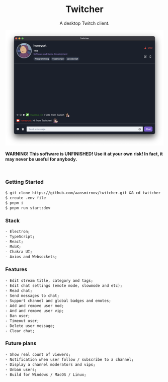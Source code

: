 <p align="center">
	<h1 align="center"><b>Twitcher</b></h1>
	<p align="center">
		A desktop Twitch client.
    <br />
    <p align="center">
        <img src="/assets/twicher.png" alt="Logo">
    </p>
    <b>WARNING! This software is UNFINISHED! Use it at your own risk! In fact, it may never be useful for anybody.</b>
  </p>
  <br />
</p>

### Getting Started

```console
$ git clone https://github.com/aansmirnov/twitcher.git && cd twitcher
$ create .env file
$ pnpm i 
$ pnpm run start:dev
```

### Stack

```console
- Electron;
- TypeScript;
- React;
- MobX;
- Chakra UI;
- Axios and Websockets;
```

### Features

```console
- Edit stream title, category and tags;
- Edit chat settings (emote mode, slowmode and etc);
- Read chat;
- Send messages to chat;
- Support channel and global badges and emotes;
- Add and remove user mod;
- And and remove user vip;
- Ban user;
- Timeout user;
- Delete user message;
- Clear chat;
```

### Future plans

```console
- Show real count of viewers;
- Notification when user follow / subscribe to a channel;
- Display a channel moderators and vips;
- Unban users;
- Build for Windows / MacOS / Linux;
```